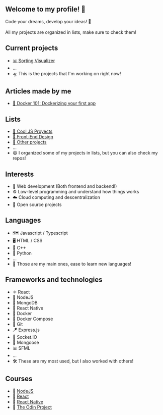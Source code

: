## Welcome to my profile! 🥞

Code your dreams, develop your ideas! 🚀
<br><br>
All my projects are organized in lists, make sure to check them!

## Current projects
- [📊 Sorting Visualizer](https://github.com/alesbe/sorting-visualizer)
- ...
- 🛸 This is the projects that I'm working on right now!

## Articles made by me
- [🐳 Docker 101: Dockerizing your first app](https://medium.com/@alesbe/docker-101-dockerizing-your-first-app-650613959cf7)

## Lists
- [🚀 Cool JS Proyects](https://github.com/stars/alesbe/lists/cool-js-proyects)
- [🎨 Front-End Design](https://github.com/stars/alesbe/lists/front-end-design)
- [🧭 Other projects](https://github.com/stars/alesbe/lists/other-projects)
- ...
- 😄 I organized some of my projects in lists, but you can also check my repos!

## Interests
- 🔮 Web development (Both frontend and backend!)
- ⚙️ Low-level programming and understand how things works
- ☁️ Cloud computing and descentralization
- 🧰 Open source projects

## Languages
- 🗺️ Javascript / Typescript
- 🖥️ HTML / CSS
- 🔩 C++
- 🐍 Python
- ...
- 🧠 Those are my main ones, ease to learn new languages!

## Frameworks and technologies
- ⚛️ React
- 🔋 NodeJS
- 🍃 MongoDB
- 📱 React Native
- 🐳 Docker
- 🐋 Docker Compose
- 🧶 Git
- 🪁 Express.js
- 🎢 Socket.IO
- 🌿 Mongoose
- 📊 SFML
- ...
- 🛠️ These are my most used, but I also worked with others!

## Courses
- 📗 [NodeJS](https://www.udemy.com/course/node-de-cero-a-experto/)
- 📘 [React](https://www.udemy.com/course/react-cero-experto/)
- 📙 [React Native](https://www.udemy.com/course/react-native-fh/)
- 📕 [The Odin Project](https://www.theodinproject.com/)

<!--
## Codewars
[![Codewars Badge](https://www.codewars.com/users/alesbe/badges/large)](https://www.codewars.com/users/alesbe)

<br>
<h3 align="center">⬇️🎨 Check my pinned projects! 🎨⬇️</h3>
-->
